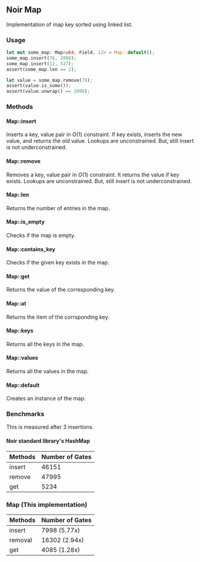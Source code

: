 ## Noir Map

Implementation of map key sorted using linked list.

### Usage

```rust
let mut some_map: Map<u64, Field, 12> = Map::default();
some_map.insert(76, 2098);
some_map.insert(12, 527);
assert(some_map.len == 2);

let value = some_map.remove(76);
assert(value.is_some());
assert(value.unwrap() == 2098);
```

### Methods

#### Map::insert
Inserts a key, value pair in $O(1)$ constraint. If key exists, inserts the new value, and returns the old value. Lookups are unconstrained. But, still insert is not underconstrained.

#### Map::remove
Removes a key, value pair in $O(1)$ constraint. It returns the value if key exists. Lookups are unconstrained. But, still insert is not underconstrained.

#### Map::len
Returns the number of entries in the map.

#### Map::is_empty
Checks if the map is empty.

#### Map::contains_key
Checks if the given key exists in the map.

#### Map::get
Returns the value of the corresponding key.

#### Map::at
Returns the item of the corrsponding key.

#### Map::keys
Returns all the keys in the map.

#### Map::values
Returns all the values in the map.

#### Map::default
Creates an instance of the map.

### Benchmarks

This is measured after 3 insertions. 

#### Noir standard library's HashMap

| Methods | Number of Gates |
| ------- | --------------- |
insert | 46151
remove | 47995
get | 5234

### Map (This implementation)

| Methods | Number of Gates |
| ------- | --------------- |
insert | 7998 (5.77x)
removal |  16302 (2.94x)
get | 4085 (1.28x)